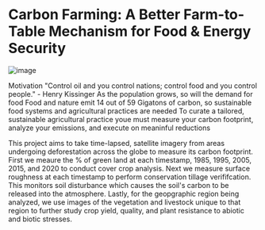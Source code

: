 # Carbon Farming: A Better Farm-to-Table Mechanism for Food & Energy Security
![image](https://user-images.githubusercontent.com/78511177/171748204-f95510ec-fe34-4cd7-bf20-9ce432bc7d79.png)

Motivation
"Control oil and you control nations; control food and you control people." - Henry Kissinger
        As the population grows, so will the demand for food
        Food and nature emit 14 out of 59 Gigatons of carbon, so sustainable food systems and agricultural practices are needed
        To curate a tailored, sustainable agricultural practice youe must measure your carbon footprint, analyze your emissions, and execute on meaninful reductions
        
        
This project aims to take time-lapsed, satellite imagery from areas undergoing deforestation across the globe to measure its carbon footprint. First we meaure the % of green land at each timestamp, 1985, 1995, 2005, 2015, and 2020 to conduct cover crop analysis. Next we measure surface roughness at each timestamp to perform conservation tillage verififcation. This monitors soil disturbance which causes the soil's carbon to be released into the atmosphere. Lastly, for the geopgraphic region being analyzed, we use images of the vegetation and livestock unique to that region to further study crop yield, quality, and plant resistance to abiotic and biotic stresses. 
        
